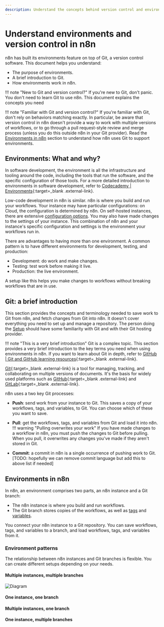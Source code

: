 ```yaml
---
description: Understand the concepts behind version control and environments in n8n.
---
```


# Understand environments and version control in n8n

n8n has built its environments feature on top of Git, a version control software. This document helps you understand:

* The purpose of environments.
* A brief introduction to Git.
* How environments work in n8n.


!!! note "New to Git and version control?"
	If you're new to Git, don't panic. You don't need to learn Git to use n8n. This document explains the concepts you need

!!! note "Familiar with Git and version control?"
	If you're familiar with Git, don't rely on behaviors matching exactly. In particular, be aware that version control in n8n doesn't provide a way to work with multiple versions of workflows, or to go through a pull request-style review and merge process (unless you do this outside n8n in your Git provider). Read the [Environments in n8n](#environments-in-n8n) section to understand how n8n uses Git to support environments.

## Environments: What and why?

In software development, the environment is all the infrastructure and tooling around the code, including the tools that run the software, and the specific configuration of those tools. For a more detailed introduction to environments in software development, refer to [Codecademy | Environments](https://www.codecademy.com/article/environments){:target=_blank .external-link}.

Low-code development in n8n is similar. n8n is where you build and run your workflows. Your instance may have particular configurations: on Cloud, the configuration is determined by n8n. On self-hosted instances, there are extensive [configuration options](/hosting/environment-variables/). You may also have made changes to the settings of your instance. This combination of n8n and your instance's specific configuration and settings is the environment your workflows run in.

There are advantages to having more than one environment. A common pattern is to have different environments for development, testing, and production:

* Development: do work and make changes.
* Testing: test work before making it live.
* Production: the live environment.

A setup like this helps you make changes to workflows without breaking workflows that are in use.

## Git: a brief introduction

This section provides the concepts and terminology needed to save work to Git from n8n, and fetch changes from Git into n8n. It doesn't cover everything you need to set up and manage a repository. The person doing the [Setup](/environments/version-control/setup/) should have some familiarity with Git and with their Git hosting provider.

!!! note "This is a very brief introduction"
	Git is a complex topic. This section provides a very brief introduction to the key terms you need when using environments in n8n. If you want to learn about Git in depth, refer to [GitHub | Git and GitHub learning resources](https://docs.github.com/en/get-started/quickstart/git-and-github-learning-resources){:target=_blank .external-link}.

[Git](https://git-scm.com/){:target=_blank .external-link} is a tool for managing, tracking, and collaborating on multiple versions of documents. It's the basis for widely used platforms such as [GitHub](https://github.com/){:target=_blank .external-link} and [GitLab](https://about.gitlab.com/){:target=_blank .external-link}.

n8n uses a two key Git processes:

* **Push**: send work from your instance to Git. This saves a copy of your workflows, tags, and variables, to Git. You can choose which of these you want to save.
* **Pull**: get the workflows, tags, and variables from Git and load it into n8n. 
	!!! warning "Pulling overwrites your work"
		If you have made changes to a workflow in n8n, you must push the changes to Git before pulling. When you pull, it overwrites any changes you've made if they aren't stored in Git.


* **Commit**: a commit in n8n is a single occurrence of pushing work to Git. [TODO: hopefully we can remove commit language but add this to above list if needed]


## Environments in n8n

In n8n, an environment comprises two parts, an n8n instance and a Git branch:

* The n8n instance is where you build and run workflows.
* The Git branch stores copies of the workflows, as well as [tags](/workflows/tags/) and [variables](/environments/variables/).

You connect your n8n instance to a Git repository. You can save workflows, tags, and variables to a branch, and load workflows, tags, and variables from it.

### Environment patterns

The relationship between n8n instances and Git branches is flexible. You can create different setups depending on your needs. 


#### Multiple instances, multiple branches

![Diagram](/_images/environments/vc-multi-multi.png)

#### One instance, one branch

#### Multiple instances, one branch

#### One instance, multiple branches

